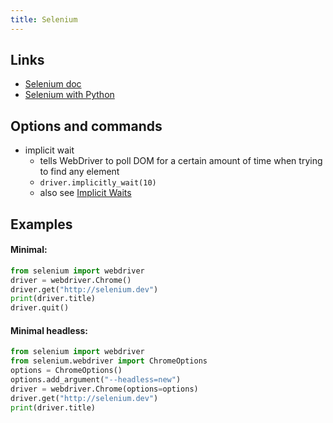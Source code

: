 ```yaml
---
title: Selenium
---
```


## Links
- [Selenium doc](https://www.selenium.dev/documentation/)
- [Selenium with Python](https://selenium-python.readthedocs.io/)

## Options and commands
- implicit wait
  - tells WebDriver to poll DOM for a certain amount of time when trying to find any element
  - `driver.implicitly_wait(10)`
  - also see [Implicit Waits](https://selenium-python.readthedocs.io/waits.html#implicit-waits)

## Examples
#### Minimal:
```python
from selenium import webdriver
driver = webdriver.Chrome()
driver.get("http://selenium.dev")
print(driver.title)
driver.quit()
```

#### Minimal headless:
```python
from selenium import webdriver
from selenium.webdriver import ChromeOptions
options = ChromeOptions()
options.add_argument("--headless=new")
driver = webdriver.Chrome(options=options)
driver.get("http://selenium.dev")
print(driver.title)
```
